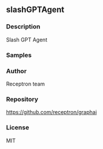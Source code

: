 ## slashGPTAgent

### Description

Slash GPT Agent

### Samples



### Author

Receptron team

### Repository

https://github.com/receptron/graphai


### License

MIT

